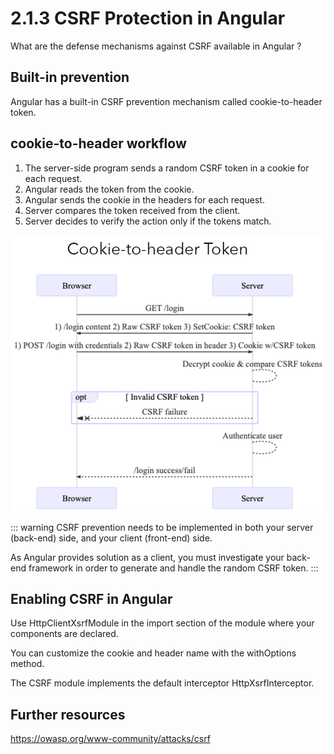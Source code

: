 # 2.1.3 CSRF Protection in Angular 

What are the defense mechanisms against CSRF available in Angular ?

## Built-in prevention

Angular has a built-in CSRF prevention mechanism called cookie-to-header token.

## cookie-to-header workflow

1. The server-side program sends a random CSRF token in a cookie for each request.
2. Angular reads the token from the cookie.
3. Angular sends the cookie in the headers for each request.
4. Server compares the token received from the client.
5. Server decides to verify the action only if the tokens match.

![cookie-to-header](../../assets/cookie-to-header.png)

::: warning
CSRF prevention needs to be implemented in both your server (back-end) side, and your client (front-end) side.

As Angular provides solution as a client, you must investigate your back-end framework in order to generate and handle the random CSRF token.
:::

## Enabling CSRF in Angular

Use HttpClientXsrfModule in the import section of the module where your components are declared.

You can customize the cookie and header name with the withOptions method.

The CSRF module implements the default interceptor HttpXsrfInterceptor.

## Further resources

https://owasp.org/www-community/attacks/csrf